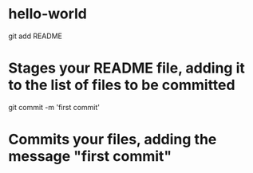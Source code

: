 hello-world
===========
git add README
# Stages your README file, adding it to the list of files to be committed

git commit -m 'first commit'
# Commits your files, adding the message "first commit"
